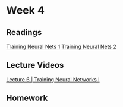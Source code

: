 # Week 4

## Readings
[Training Neural Nets 1](http://cs231n.github.io/neural-networks-1/)
[Training Neural Nets 2](http://cs231n.github.io/neural-networks-2/)
## Lecture Videos
[Lecture 6 | Training Neural Networks I](https://www.youtube.com/watch?v=wEoyxE0GP2M&list=PL3FW7Lu3i5JvHM8ljYj-zLfQRF3EO8sYv&index=6)
## Homework